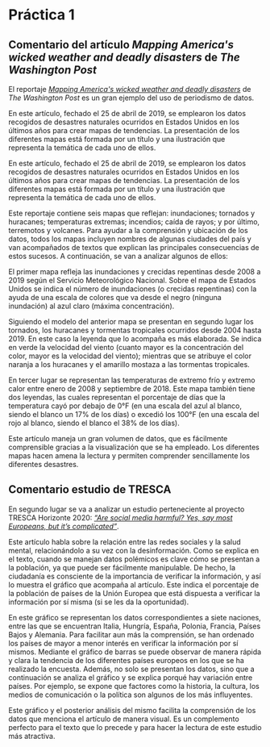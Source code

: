 # Práctica 1
## Comentario del artículo *Mapping America's wicked weather and deadly disasters* de *The Washington Post*

El reportaje *<a href="https://www.washingtonpost.com/graphics/2019/national/mapping-disasters/">Mapping America's wicked weather and deadly disasters</a>* de *The Washington Post* es un gran ejemplo del uso de periodismo de datos. 

En este artículo, fechado el 25 de abril de 2019, se emplearon los datos recogidos de desastres naturales ocurridos en Estados Unidos en los últimos años para crear mapas de tendencias. La presentación de los diferentes mapas está formada por un título y una ilustración que representa la temática de cada uno de ellos.

En este artículo, fechado el 25 de abril de 2019, se emplearon los datos recogidos de desastres naturales ocurridos en Estados Unidos en los últimos años para crear mapas de tendencias. La presentación de los diferentes mapas está formada por un título y una ilustración que representa la temática de cada uno de ellos.

Este reportaje contiene seis mapas que reflejan: inundaciones; tornados y huracanes; temperaturas extremas; incendios; caída de rayos; y por último, terremotos y volcanes. Para ayudar a la comprensión y ubicación de los datos, todos los mapas incluyen nombres de algunas ciudades del país y van acompañados de textos que explican las principales consecuencias de estos sucesos. A continuación, se van a analizar algunos de ellos:

El primer mapa refleja las inundaciones y crecidas repentinas desde 2008 a 2019 según el Servicio Meteorológico Nacional. Sobre el mapa de Estados Unidos se indica el número de inundaciones (o crecidas repentinas) con la ayuda de una escala de colores que va desde el negro (ninguna inundación) al azul claro (máxima concentración).

Siguiendo el modelo del anterior mapa se presentan en segundo lugar los tornados, los huracanes y tormentas tropicales ocurridos desde 2004 hasta 2019. En este caso la leyenda que lo acompaña es más elaborada. Se indica en verde la velocidad del viento (cuanto mayor es la concentración del color, mayor es la velocidad del viento); mientras que se atribuye el color naranja a los huracanes y el amarillo mostaza a las tormentas tropicales.

En tercer lugar se representan las temperaturas de extremo frío y extremo calor entre enero de 2008 y septiembre de 2018. Este mapa también tiene dos leyendas, las cuales representan el porcentaje de días que la temperatura cayó por debajo de 0°F (en una escala del azul al blanco, siendo el blanco un 17% de los días) o excedió los 100°F (en una escala del rojo al blanco, siendo el blanco el 38% de los días).

Este artículo maneja un gran volumen de datos, que es fácilmente comprensible gracias a la visualización que se ha empleado. Los diferentes mapas hacen amena la lectura y permiten comprender sencillamente los diferentes desastres.


## Comentario estudio de TRESCA

En segundo lugar se va a analizar un estudio perteneciente al proyecto TRESCA Horizonte 2020: *<a href="https://trescaproject.eu/2021/10/07/are-social-media-harmful-yes-say-most-europeans-but-its-complicated/"> “Are social media harmful? Yes, say most Europeans, but it’s complicated”</a>*.

Este artículo habla sobre la relación entre las redes sociales y la salud mental, relacionándolo a su vez con la desinformación. Como se explica en el texto, cuando se manejan datos polémicos es clave cómo se presentan a la población, ya que puede ser fácilmente manipulable. De hecho, la ciudadanía es consciente de la importancia de verificar la información, y así lo muestra el gráfico que acompaña al artículo. Este indica el porcentaje de la población de países de la Unión Europea que está dispuesta a verificar la información por sí misma (si se les da la oportunidad). 

En este gráfico se representan los datos correspondientes a siete naciones, entre las que se encuentran Italia, Hungría, España, Polonia, Francia, Países Bajos y Alemania. Para facilitar aun más la comprensión, se han ordenado los países de mayor a menor interés en verificar la información por sí mismos. Mediante el gráfico de barras se puede observar de manera rápida y clara la tendencia de los diferentes países europeos en los que se ha realizado la encuesta. Además, no solo se presentan los datos, sino que a continuación se analiza el gráfico y se explica porqué hay variación entre países. Por ejemplo, se expone que factores como la historia, la cultura, los medios de comunicación o la política son algunos de los más influyentes. 

Este gráfico y el posterior análisis del mismo facilita la comprensión de los datos que menciona el artículo de manera visual. Es un complemento perfecto para el texto que lo precede y para hacer la lectura de este estudio más atractiva.
